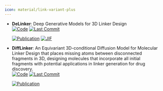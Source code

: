 ```yaml
---
icon: material/link-variant-plus
---
```





- **DeLinker**: Deep Generative Models for 3D Linker Design  
    [![Code](https://img.shields.io/github/stars/oxpig/DeLinker?style=for-the-badge&logo=github)](https://github.com/oxpig/DeLinker) 
    [![Last Commit](https://img.shields.io/github/last-commit/oxpig/DeLinker?style=for-the-badge&logo=github)](https://github.com/oxpig/DeLinker) 

    [![Publication](https://img.shields.io/badge/Publication-Citations:162-blue?style=for-the-badge&logo=bookstack)](https://doi.org/10.1021/acs.jcim.9b01120) 
    [![JIF](https://img.shields.io/badge/Impact_Factor-5.60-purple?style=for-the-badge&logo=academia)](https://doi.org/10.1021/acs.jcim.9b01120)



- **DiffLinker**: An Equivariant 3D-conditional Diffusion Model for Molecular Linker Design that places missing atoms between disconnected fragments in 3D, designing molecules that incorporate all initial fragments with potential applications in linker generation for drug discovery.  
    [![Code](https://img.shields.io/github/stars/igashov/DiffLinker?style=for-the-badge&logo=github)](https://github.com/igashov/DiffLinker) 
    [![Last Commit](https://img.shields.io/github/last-commit/igashov/DiffLinker?style=for-the-badge&logo=github)](https://github.com/igashov/DiffLinker) 

    [![Publication](https://img.shields.io/badge/Publication-Citations:0-blue?style=for-the-badge&logo=bookstack)](https://doi.org/10.5281/zenodo.10515726) 



